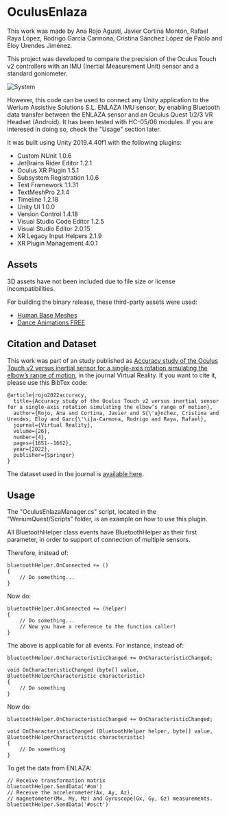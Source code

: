 # OculusEnlaza

This work was made by Ana Rojo Agustí, Javier Cortina Montón, Rafael Raya López, Rodrigo García Carmona, Cristina Sánchez López de Pablo and Eloy Urendes Jiménez.

This project was developed to compare the precision of the Oculus Touch v2 controllers with an IMU (Inertial Measurement Unit) sensor and a standard goniometer.

![System](https://github.com/user-attachments/assets/bfdd21fa-1854-4324-8303-a976bbf9695a)

However, this code can be used to connect any Unity application to the Werium Assistive Solutions S.L. ENLAZA IMU sensor, by enabling Bluetooth data transfer between the ENLAZA sensor and an Oculus Quest 1/2/3 VR Headset (Android). It has been tested with HC-05/06 modules. If you are interesed in doing so, check the "Usage" section later.

It was built using Unity 2019.4.40f1 with the following plugins:
- Custom NUnit 1.0.6
- JetBrains Rider Editor 1.2.1
- Oculus XR Plugin 1.5.1
- Subsystem Registration 1.0.6
- Test Framework 1.1.31
- TextMeshPro 2.1.4
- Timeline 1.2.18
- Unity UI 1.0.0
- Version Control 1.4.18
- Visual Studio Code Editor 1.2.5
- Visual Studio Editor 2.0.15
- XR Legacy Input Helpers 2.1.9
- XR Plugin Management 4.0.1

## Assets

3D assets have not been included due to file size or license incompatibilities.

For building the binary release, these third-party assets were used:
- [Human Base Meshes](https://assetstore.unity.com/packages/3d/characters/humanoids/humans/human-base-meshes-178395)
- [Dance Animations FREE](https://assetstore.unity.com/packages/3d/animations/dance-animations-free-161313)

##  Citation and Dataset

This work was part of an study published as [Accuracy study of the Oculus Touch v2 versus inertial sensor for a single-axis rotation simulating the elbow’s range of motion](https://link.springer.com/article/10.1007/s10055-022-00660-4), in the journal Virtual Reality. If you want to cite it, please use this BibTex code:

```
@article{rojo2022accuracy,
  title={Accuracy study of the Oculus Touch v2 versus inertial sensor for a single-axis rotation simulating the elbow’s range of motion},
  author={Rojo, Ana and Cortina, Javier and S{\'a}nchez, Cristina and Urendes, Eloy and Garc{\'\i}a-Carmona, Rodrigo and Raya, Rafael},
  journal={Virtual Reality},
  volume={26},
  number={4},
  pages={1651--1662},
  year={2022},
  publisher={Springer}
}
```

The dataset used in the journal is [available here](https://dataverse.harvard.edu/dataset.xhtml?persistentId=doi%3A10.7910%2FDVN%2FJTYSFC).

## Usage

The "OculusEnlazaManager.cs" script, located in the "WeriumQuest/Scripts" folder, is an example on how to use this plugin.

All BluetoothHelper class events have BluetoothHelper as their first parameter, in order to support of connection of multiple sensors.


Therefore, instead of:
```
bluetoothHelper.OnConnected += () 
{
    // Do something...
}
```

Now do:
```
bluetoothHelper.OnConnected += (helper) 
{
    // Do something...
    // Now you have a reference to the function caller!
}
```

The above is applicable for all events. For instance, instead of:

```
bluetoothHelper.OnCharacteristicChanged += OnCharacteristicChanged;

void OnCharacteristicChanged (byte[] value, BluetoothHelperCharacteristic characteristic)
{
    // Do something
}
```

Now do:

```
bluetoothHelper.OnCharacteristicChanged += OnCharacteristicChanged;

void OnCharacteristicChanged (BluetoothHelper helper, byte[] value, BluetoothHelperCharacteristic characteristic)
{
    // Do something
}
```

To get the data from ENLAZA:

```
// Receive transformation matrix
bluetoothHelper.SendData('#om')   
// Receive the accelerometer(Ax, Ay, Az),
// magnetometer(Mx, My, Mz) and Gyroscope(Gx, Gy, Gz) measurements.
bluetoothHelper.SendData('#osct')
```
